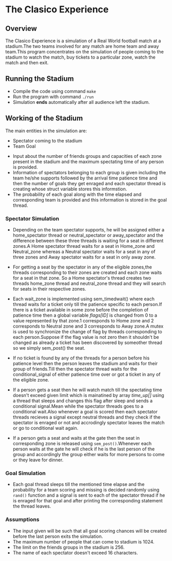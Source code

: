 # The Clasico Experience


## Overview

The Clasico Experience is a simulation of a Real World football match at a stadium.The two teams involved for any match are home team and away team.This program concentrates on the simulation of people coming to the stadium to watch the match, buy tickets to a particular zone, watch the match and then exit.


## Running the Stadium

* Compile the code using command `make`
* Run the program with command `./run`
* Simulation **ends** automatically after all audience left the stadium.


## Working of the Stadium

The main entities in the simulation are:
  - Spectator coming to the stadium
  - Team Goal 

* Input about the number of friends groups and capacities of each zone present in the stadium and the maximum spectating time of any person is provided.
* Information of spectators belonging to each group is given including the team he/she supports followed by the arrival time patience time and then the number of goals they get enraged and each spectator thread is creating whose struct variable stores this informstion.
* The probability of each goal along with the time elapsed and corresponding team is provided and this information is stored in the goal thread.


### Spectator Simulation

* Depending on the team spectator supports, he will be assigned either a home_spectator thread or neutral_spectator or away_spectator and the difference between these three threads is waiting for a seat in different zones.A Home spectator thread waits for a seat in Home_zone and Neutral_zone whereas a Neutral spectator waits for a seat in any of three zones and Away spectator waits for a seat in only away zone.

* For getting a seat by the spectator in any of the eligible zones,the threads corresponding to their zones are created and each zone waits for a seat in that zone. So a Home spectator's thread creates two threads home_zone thread and neutral_zone thread and they will search for seats in their respective zones.

* Each wait_zone is implemented using sem_timedwait() where each thread waits for a ticket only till the patience specific to each person.If there is a ticket available in some zone before the completion of patience time then a global variable *flags[ID]* is changed from 0 to a value represented by that zone.1 corresponds to Home zone and 2 corresponds to Neutral zone and 3 corresponds to Away zone.A mutex is used to synchronize the change of flag by threads corresponding to each person.Suppose if the flag value is not zero then it shouldn't be changed as already a ticket has been discovered by someother thread so we simply sem_post() the seat.

* If no ticket is found by any of the threads for a person before his patience level then the person leaves the stadium and waits for their group of friends.Till then the spectator thread waits for the conditional_signal of either patience time over or got a ticket in any of the eligible zone.

* If a person gets a seat then he will watch match till the spectating time doesn't exceed given limit which is mainatined by array *time_up[]* using a thread that sleeps and changes this flag after sleep and sends a conditional signal.Mean while the spectator threads goes to a conditional wait.Also whenever a goal is scored then each spectator threads recieves a signal except neutral threads and they check if the spectator is enraged or not and accrodingly spectator leaves the match or go to conditional wait again.

* If a person gets a seat and waits at the gate then the seat in corresponding zone is released using `sem_post()`.Whenever each person waits at the gate he will check if he is the last person of the group and accordingly the group either waits for more persons to come or they leave for dinner.


### Goal Simulation

* Each goal thread sleeps till the mentioned time elapse and the probability for a team scoring and missing is decided randomly using `rand()` function and a signal is sent to each of the spectator thread if he is enraged for that goal and after printing the corresponding statement the thread leaves.


### Assumptions

* The input given will be such that all goal scoring chances will be created before the last person exits the simulation.
* The maximum number of people that can come to stadium is 1024.
* The limit on the friends groups in the stadium is 256.
* The name of each spectator doesn't exceed 16 characters.
